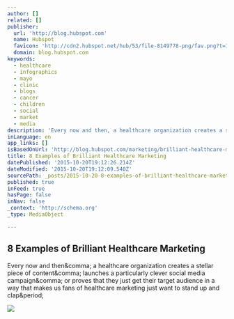 ```yaml
---
author: []
related: []
publisher:
  url: 'http://blog.hubspot.com'
  name: Hubspot
  favicon: 'http://cdn2.hubspot.net/hub/53/file-8149778-png/fav.png?t=1445368248141'
  domain: blog.hubspot.com
keywords:
  - healthcare
  - infographics
  - mayo
  - clinic
  - blogs
  - cancer
  - children
  - social
  - market
  - media
description: 'Every now and then, a healthcare organization creates a stellar piece of content, launches a particularly clever social media campaign, or proves that they just get their target audience in a way that makes us fans of healthcare marketing just want to stand up and clap.'
inLanguage: en
app_links: []
isBasedOnUrl: 'http://blog.hubspot.com/marketing/brilliant-healthcare-marketing'
title: 8 Examples of Brilliant Healthcare Marketing
datePublished: '2015-10-20T19:12:26.214Z'
dateModified: '2015-10-20T19:12:09.540Z'
sourcePath: _posts/2015-10-20-8-examples-of-brilliant-healthcare-marketing.md
published: true
inFeed: true
hasPage: false
inNav: false
_context: 'http://schema.org'
_type: MediaObject

---
```

<article style=""><h1>8 Examples of Brilliant Healthcare Marketing</h1><p>Every now and then&amp;comma; a healthcare organization creates a stellar piece of content&amp;comma; launches a particularly clever social media campaign&amp;comma; or proves that they just get their target audience in a way that makes us fans of healthcare marketing just want to stand up and clap&amp;period;</p><img src="http://cdn2.hubspot.net/hub/53/hubfs/healthcare-marketing.jpg?t=1445368248141&amp;width=761" /></article>
